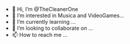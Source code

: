 - 👋 Hi, I’m @TheCleanerOne
- 👀 I’m interested in Musica and VideoGames...
- 🌱 I’m currently learning ...
- 💞️ I’m looking to collaborate on ...
- 📫 How to reach me ...

<!---
TheCleanerOne/TheCleanerOne is a ✨ special ✨ repository because its `README.md` (this file) appears on your GitHub profile.
You can click the Preview link to take a look at your changes.
--->
